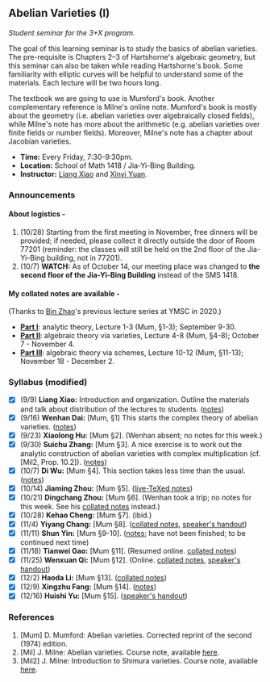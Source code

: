 ## Abelian Varieties (I)

_Student seminar for the 3+X program._

The goal of this learning seminar is to study the basics of abelian varieties. The pre-requisite is Chapters 2–3 of Hartshorne's algebraic geometry, but this seminar can also be taken while reading Hartshorne's book. Some familiarity with elliptic curves will be helpful to understand some of the materials. Each lecture will be two hours long. 

The textbook we are going to use is Mumford's book. Another complementary reference is Milne's online note. Mumford's book is mostly about the geometry (i.e. abelian varieties over algebraically closed fields), while Milne's note has more about the arithmetic (e.g. abelian varieties over finite fields or number fields). Moreover, Milne's note has a chapter about Jacobian varieties.
- **Time:** Every Friday, 7:30-9:30pm.
- **Location:** School of Math 1418 / Jia-Yi-Bing Building.
- **Instructor:** [Liang Xiao](https://bicmr.pku.edu.cn/~lxiao/index.htm) and [Xinyi Yuan](https://bicmr.pku.edu.cn/~yxy/).

### Announcements

#### About logistics -

1. (10/28) Starting from the first meeting in November, free dinners will be provided; if needed, please collect it directly outside the door of Room 77201 (reminder: the classes will still be held on the 2nd floor of the Jia-Yi-Bing building, not in 77201).
2. (10/7) **WATCH:** As of October 14, our meeting place was changed to **the second floor of the Jia-Yi-Bing Building** instead of the SMS 1418.

#### My collated notes are available -

(Thanks to [Bin Zhao](https://sites.google.com/site/zhaobinmath/)'s previous lecture series at YMSC in 2020.)

- [**Part I**](././AV(I).pdf): analytic theory, Lecture 1-3 (Mum, §1-3); September 9-30.
- [**Part II**](././AV(II).pdf): algebraic theory via varieties, Lecture 4-8 (Mum, §4-8); October 7 - November 4.
- [**Part III**](././AV(III).pdf): algebraic theory via schemes, Lecture 10-12 (Mum, §11-13); November 18 - December 2.


### Syllabus (modified)

- [x] (9/9) **Liang Xiao:** Introduction and organization. Outline the materials and talk about distribution of the lectures to students. ([notes](././AV0.pdf))
- [x] (9/16) **Wenhan Dai:** [Mum, §1] This starts the complex theory of abelian varieties. ([notes](././AV1.pdf))
- [x] (9/23) **Xiaolong Hu:** [Mum §2]. (Wenhan absent; no notes for this week.)
- [x] (9/30) **Suichu Zhang:** [Mum §3]. A nice exercise is to work out the analytic construction of abelian varieties with complex multiplication (cf. [Mil2, Prop. 10.2]). ([notes](././AV3.pdf))
- [x] (10/7) **Di Wu:** [Mum §4]. This section takes less time than the usual. ([notes](././AV4.pdf))
- [x] (10/14) **Jiaming Zhou:** [Mum §5]. ([live-TeXed notes](././AV5.pdf))
- [x] (10/21) **Dingchang Zhou:** [Mum §6]. (Wenhan took a trip; no notes for this week. See his [collated notes](././AV(II).pdf) instead.)
- [x] (10/28) **Kehao Cheng:** [Mum §7]. (ibid.)
- [x] (11/4) **Yiyang Chang:** [Mum §8]. ([collated notes](././AV(II).pdf), [speaker's handout](././AV8s.pdf))
- [x] (11/11) **Shun Yin:** [Mum §9-10]. ([notes](././AV9.pdf); have not been finished; to be continued next time)
- [x] (11/18) **Tianwei Gao:** [Mum §11]. (Resumed online. [collated notes](././AV(III).pdf))
- [x] (11/25) **Wenxuan Qi:** [Mum §12]. (Online. [collated notes](././AV(III).pdf), [speaker's handout](././AV11s.pdf))
- [x] (12/2) **Haoda Li:** [Mum §13]. ([collated notes](././AV(III).pdf))
- [x] (12/9) **Xingzhu Fang:** [Mum §14]. ([notes](././AV13.pdf))
- [x] (12/16) **Huishi Yu:** [Mum §15]. ([speaker's handout](././AV14s.pdf))

### References
1. [Mum] D. Mumford: Abelian varieties. Corrected reprint of the second (1974) edition.
2. [Mil] J. Milne: Abelian varieties. Course note, available [here](https://www.jmilne.org/math/CourseNotes/AV.pdf).
3. [Mil2] J. Milne: Introduction to Shimura varieties. Course note, available [here](https://www.jmilne.org/math/xnotes/svi.pdf).